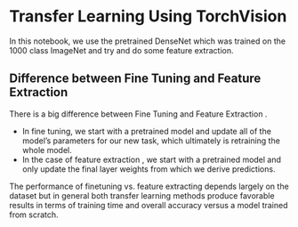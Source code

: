 # Transfer Learning Using TorchVision

In this notebook, we use the pretrained DenseNet which was trained on the 1000 class ImageNet and try and do some feature extraction.

## Difference between Fine Tuning and Feature Extraction
There is a big difference between Fine Tuning and Feature Extraction .
* In fine tuning, we start with a pretrained model and update all of the model’s parameters for our new task, which ultimately is retraining the whole model.
* In the case of feature extraction , we start with a pretrained model and only update the final layer weights from which we derive predictions.

 The performance of finetuning vs. feature extracting depends largely on the dataset but in general both transfer learning methods produce favorable results in terms of training time and overall accuracy versus a model trained from scratch.
